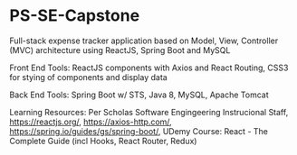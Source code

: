 # PS-SE-Capstone


Full-stack expense tracker application based on Model, View, Controller (MVC) architecture using ReactJS, Spring Boot and MySQL  

Front End Tools:
ReactJS components with Axios and React Routing,
CSS3 for stying of components and display data

Back End Tools: 
Spring Boot w/ STS, 
Java 8,
MySQL,
Apache Tomcat

Learning Resources:
Per Scholas Software Engingeering Instrucional Staff,
https://reactjs.org/,
https://axios-http.com/,
https://spring.io/guides/gs/spring-boot/,
UDemy Course: React - The Complete Guide (incl Hooks, React Router, Redux)

